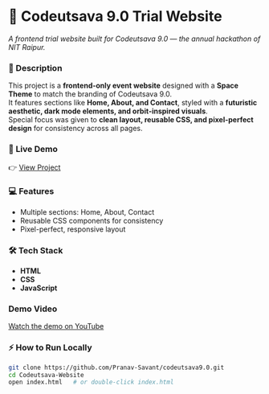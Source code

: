 # 🌌 Codeutsava 9.0 Trial Website  

*A frontend trial website built for Codeutsava 9.0 — the annual hackathon of NIT Raipur.*  

### 📌 Description  
This project is a **frontend-only event website** designed with a **Space Theme** to match the branding of Codeutsava 9.0.  
It features sections like **Home, About, and Contact**, styled with a **futuristic aesthetic, dark mode elements, and orbit-inspired visuals**.  
Special focus was given to **clean layout, reusable CSS, and pixel-perfect design** for consistency across all pages.  

### 🔗 Live Demo  
👉 [View Project](https://chipper-marshmallow-260792.netlify.app/)  

### 💻 Features  
- Multiple sections: Home, About, Contact  
- Reusable CSS components for consistency  
- Pixel-perfect, responsive layout  

### 🛠️ Tech Stack  
- **HTML**  
- **CSS**  
- **JavaScript**
  
### Demo Video 
[Watch the demo on YouTube](https://youtu.be/NeUl2kfyhUc)

### ⚡ How to Run Locally  
```bash
git clone https://github.com/Pranav-Savant/codeutsava9.0.git
cd Codeutsava-Website
open index.html   # or double-click index.html
